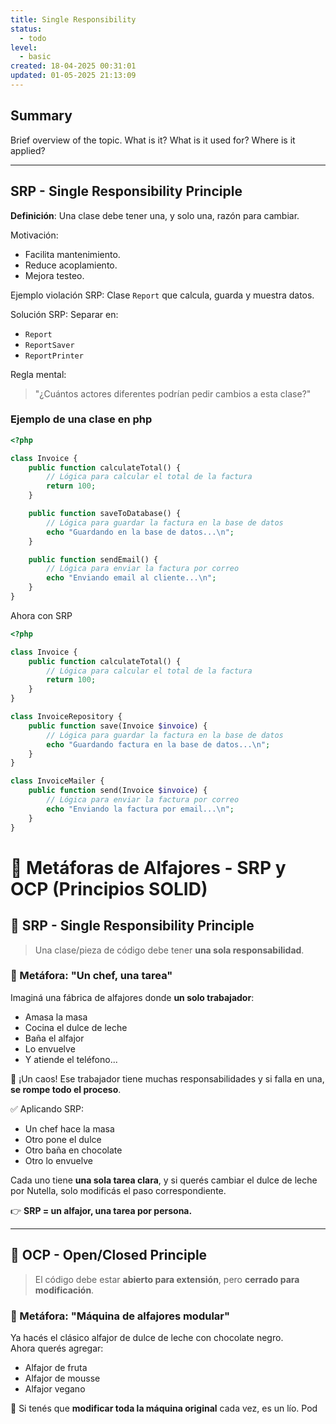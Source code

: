 ```yaml
---
title: Single Responsibility
status:
  - todo
level:
  - basic
created: 18-04-2025 00:31:01
updated: 01-05-2025 21:13:09
---
```


## Summary
Brief overview of the topic. What is it? What is it used for? Where is it applied?

---
## SRP - Single Responsibility Principle

**Definición**: Una clase debe tener una, y solo una, razón para cambiar.

Motivación:
- Facilita mantenimiento.
- Reduce acoplamiento.
- Mejora testeo.

Ejemplo violación SRP:
Clase `Report` que calcula, guarda y muestra datos.

Solución SRP:
Separar en:
- `Report`
- `ReportSaver`
- `ReportPrinter`

Regla mental:
> "¿Cuántos actores diferentes podrían pedir cambios a esta clase?"

### Ejemplo de una clase en php
```php
<?php

class Invoice {
    public function calculateTotal() {
        // Lógica para calcular el total de la factura
        return 100;
    }

    public function saveToDatabase() {
        // Lógica para guardar la factura en la base de datos
        echo "Guardando en la base de datos...\n";
    }

    public function sendEmail() {
        // Lógica para enviar la factura por correo
        echo "Enviando email al cliente...\n";
    }
}
```
Ahora con SRP
```php
<?php

class Invoice {
    public function calculateTotal() {
        // Lógica para calcular el total de la factura
        return 100;
    }
}

class InvoiceRepository {
    public function save(Invoice $invoice) {
        // Lógica para guardar la factura en la base de datos
        echo "Guardando factura en la base de datos...\n";
    }
}

class InvoiceMailer {
    public function send(Invoice $invoice) {
        // Lógica para enviar la factura por correo
        echo "Enviando la factura por email...\n";
    }
}

```

# 🍫 Metáforas de Alfajores - SRP y OCP (Principios SOLID)

## 🧩 SRP - Single Responsibility Principle

> Una clase/pieza de código debe tener **una sola responsabilidad**.

### 🧁 Metáfora: "Un chef, una tarea"

Imaginá una fábrica de alfajores donde **un solo trabajador**:

- Amasa la masa  
- Cocina el dulce de leche  
- Baña el alfajor  
- Lo envuelve  
- Y atiende el teléfono...

🛑 ¡Un caos! Ese trabajador tiene muchas responsabilidades y si falla en una, **se rompe todo el proceso**.

✅ Aplicando SRP:
- Un chef hace la masa
- Otro pone el dulce
- Otro baña en chocolate
- Otro lo envuelve

Cada uno tiene **una sola tarea clara**, y si querés cambiar el dulce de leche por Nutella, solo modificás el paso correspondiente.

👉 **SRP = un alfajor, una tarea por persona.**

---

## 🧩 OCP - Open/Closed Principle

> El código debe estar **abierto para extensión**, pero **cerrado para modificación**.

### 🧁 Metáfora: "Máquina de alfajores modular"

Ya hacés el clásico alfajor de dulce de leche con chocolate negro.  
Ahora querés agregar:

- Alfajor de fruta  
- Alfajor de mousse  
- Alfajor vegano  

🛑 Si tenés que **modificar toda la máquina original** cada vez, es un lío. Pod